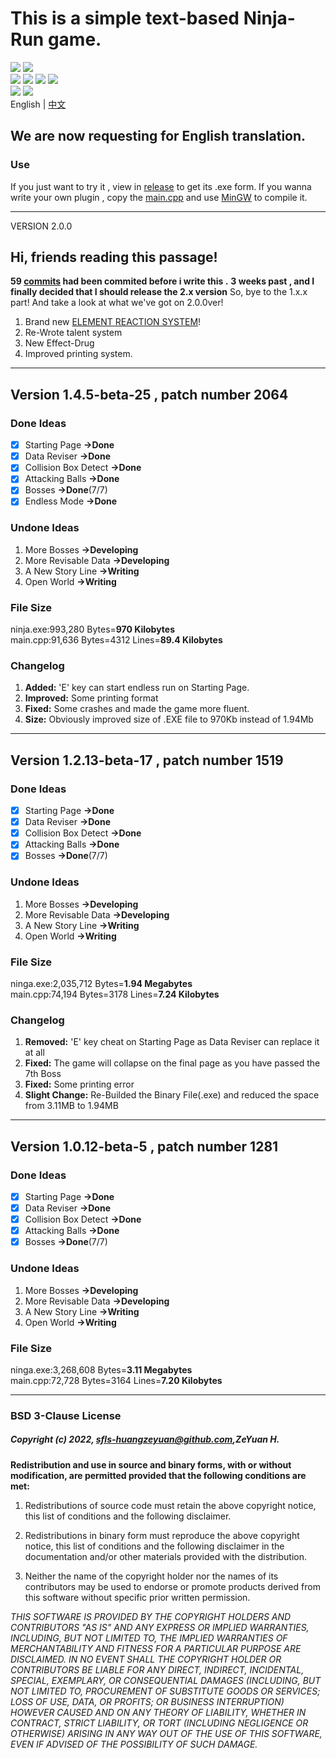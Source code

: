 # This is a simple text-based Ninja-Run game.
![](https://img.shields.io/github/languages/top/sfls-huangzeyuan/Ninja-Run?color=red&label=C%2B%2B&logo=C%2B%2B&logoColor=lightblue)
[![](https://img.shields.io/github/license/sfls-huangzeyuan/Ninja-Run)](https://github.com/sfls-huangzeyuan/Ninja-Run/blob/main/LICENSE)
<br>
![](https://img.shields.io/github/release-date/sfls-huangzeyuan/Ninja-Run?logo=github)
![](https://img.shields.io/github/release-date-pre/sfls-huangzeyuan/Ninja-Run?label=pre-release)
![](https://img.shields.io/github/v/release/sfls-huangzeyuan/Ninja-Run?logo=github)
![](https://img.shields.io/github/last-commit/sfls-huangzeyuan/Ninja-Run?logo=github)
<br>
![](https://img.shields.io/github/repo-size/sfls-huangzeyuan/Ninja-Run)
![](https://img.shields.io/github/issues/sfls-huangzeyuan/Ninga-Run)
<br>
English | [中文](https://github.com/sfls-huangzeyuan/Ninja-Run/blob/main/README_CN.md#%E8%BF%99%E6%98%AF%E4%B8%80%E4%B8%AA%E6%96%87%E5%AD%97%E5%BF%8D%E8%80%85%E8%B7%91%E9%85%B7%E6%B8%B8%E6%88%8F)
<br>
## We are now requesting for English translation.

### Use 
If you just want to try it , view in [release](https://github.com/sfls-huangzeyuan/Ninga-Run/releases) to get its .exe form.
If you wanna write your own plugin , copy the [main.cpp](https://github.com/sfls-huangzeyuan/Ninga-Run/blob/main/main.cpp) and use [MinGW](https://sourceforge.net/projects/mingw/) to compile it.

---
VERSION 2.0.0
## Hi, friends reading this passage!
**59 [commits](https://github.com/sfls-huangzeyuan/Ninja-Run/commits/main) had been commited before i write this .**
**3 weeks past , and I finally decided that I should release the 2.x version**
So, bye to the 1.x.x part!
And take a look at what we've got on 2.0.0ver!

1. Brand new [ELEMENT REACTION SYSTEM](https://github.com/sfls-huangzeyuan/Ninja-Run/discussions/4)!
2. Re-Wrote talent system
3. New Effect-Drug
4. Improved printing system.
---
## Version 1.4.5-beta-25 , patch number 2064
### Done Ideas
- [x]  Starting Page **->Done**
- [x]  Data Reviser **->Done**
- [x]  Collision Box Detect **->Done**
- [x]  Attacking Balls **->Done**
- [x]  Bosses **->Done**(7/7)
- [x]  Endless Mode **->Done**
### Undone Ideas
1.  More Bosses **->Developing**
2.  More Revisable Data **->Developing**
3.  A New Story Line **->Writing**
4.  Open World **->Writing**
### File Size
ninja.exe:993,280 Bytes=**970 Kilobytes**
</br>
main.cpp:91,636 Bytes=4312 Lines=**89.4 Kilobytes**
### Changelog
1. **Added:** 'E' key can start endless run on Starting Page.
2. **Improved:** Some printing format
3. **Fixed:** Some crashes and made the game more fluent.
4. **Size:** Obviously improved size of .EXE file to 970Kb instead of 1.94Mb
---
## Version 1.2.13-beta-17 , patch number 1519
### Done Ideas
- [x]  Starting Page **->Done**
- [x]  Data Reviser **->Done**
- [x]  Collision Box Detect **->Done**
- [x]  Attacking Balls **->Done**
- [x]  Bosses **->Done**(7/7)
### Undone Ideas
1.  More Bosses **->Developing**
2.  More Revisable Data **->Developing**
3.  A New Story Line **->Writing**
4.  Open World **->Writing**
### File Size
ninga.exe:2,035,712 Bytes=**1.94 Megabytes**
</br>
main.cpp:74,194 Bytes=3178 Lines=**7.24 Kilobytes**
### Changelog
1. **Removed:** 'E' key cheat on Starting Page as Data Reviser can replace it at all
2. **Fixed:** The game will collapse on the final page as you have passed the 7th Boss
3. **Fixed:** Some printing error
4. **Slight Change:** Re-Builded the Binary File(.exe) and reduced the space from 3.11MB to 1.94MB
---
## Version 1.0.12-beta-5 , patch number 1281
### Done Ideas
- [x]  Starting Page **->Done**
- [x]  Data Reviser **->Done**
- [x]  Collision Box Detect **->Done**
- [x]  Attacking Balls **->Done**
- [x]  Bosses **->Done**(7/7)
### Undone Ideas
1.  More Bosses **->Developing**
2.  More Revisable Data **->Developing**
3.  A New Story Line **->Writing**
4.  Open World **->Writing**
### File Size
ninga.exe:3,268,608 Bytes=**3.11 Megabytes**
</br>
main.cpp:72,728 Bytes=3164 Lines=**7.20 Kilobytes**

---
### BSD 3-Clause License

##### Copyright (c) 2022, [sfls-huangzeyuan@github.com](https://github.com/sfls-huangzeyuan),ZeYuan H.

**Redistribution and use in source and binary forms, with or without
modification, are permitted provided that the following conditions are met:**

1. Redistributions of source code must retain the above copyright notice, this
   list of conditions and the following disclaimer.

2. Redistributions in binary form must reproduce the above copyright notice,
   this list of conditions and the following disclaimer in the documentation
   and/or other materials provided with the distribution.

3. Neither the name of the copyright holder nor the names of its
   contributors may be used to endorse or promote products derived from
   this software without specific prior written permission.

_THIS SOFTWARE IS PROVIDED BY THE COPYRIGHT HOLDERS AND CONTRIBUTORS "AS IS"
AND ANY EXPRESS OR IMPLIED WARRANTIES, INCLUDING, BUT NOT LIMITED TO, THE
IMPLIED WARRANTIES OF MERCHANTABILITY AND FITNESS FOR A PARTICULAR PURPOSE ARE
DISCLAIMED. IN NO EVENT SHALL THE COPYRIGHT HOLDER OR CONTRIBUTORS BE LIABLE
FOR ANY DIRECT, INDIRECT, INCIDENTAL, SPECIAL, EXEMPLARY, OR CONSEQUENTIAL
DAMAGES (INCLUDING, BUT NOT LIMITED TO, PROCUREMENT OF SUBSTITUTE GOODS OR
SERVICES; LOSS OF USE, DATA, OR PROFITS; OR BUSINESS INTERRUPTION) HOWEVER
CAUSED AND ON ANY THEORY OF LIABILITY, WHETHER IN CONTRACT, STRICT LIABILITY,
OR TORT (INCLUDING NEGLIGENCE OR OTHERWISE) ARISING IN ANY WAY OUT OF THE USE
OF THIS SOFTWARE, EVEN IF ADVISED OF THE POSSIBILITY OF SUCH DAMAGE._
 
